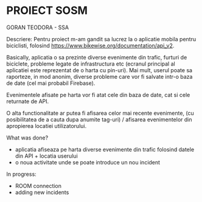# PROIECT SOSM
GORAN TEODORA - SSA


Descriere:
Pentru proiect m-am gandit sa lucrez la o aplicatie mobila pentru biciclisti, folosind https://www.bikewise.org/documentation/api_v2. 

Basically, aplicatia o sa prezinte diverse evenimente din trafic, furturi de biciclete, probleme legate de infrastructura etc (ecranul principal al aplicatiei este reprezentat de o harta cu pin-uri). Mai mult, userul poate sa raporteze, in mod anonim, diverse probleme care vor fi salvate intr-o baza de date (cel mai probabil Firebase). 

Evenimentele afisate pe harta vor fi atat cele din baza de date, cat si cele returnate de API. 

O alta functionalitate ar putea fi afisarea celor mai recente evenimente, (cu posibilitatea de a cauta dupa anumite tag-uri)  / afisarea evenimentelor din apropierea locatiei utilizatorului. 

What was done? 
- aplicatia afiseaza pe harta diverse evenimente din trafic folosind datele din API + locatia userului
- o noua activitate unde se poate introduce un nou incident

In progress:
- ROOM connection 
- adding new incidents
